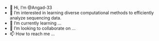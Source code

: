 - 👋 Hi, I’m @Angad-33
- 👀 I’m interested in learning diverse computational methods to efficiently analyze sequencing data.
- 🌱 I’m currently learning ...
- 💞️ I’m looking to collaborate on ...
- 📫 How to reach me ...

<!---
Angad-33/Angad-33 is a ✨ special ✨ repository because its `README.md` (this file) appears on your GitHub profile.
You can click the Preview link to take a look at your changes.
--->
